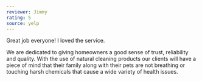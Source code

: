 ```yaml
---
reviewer: Jimmy
rating: 5
source: yelp
---
```


Great job everyone! I loved the service.

We are dedicated to giving homeowners a good sense of trust, reliability and quality. With the use of natural cleaning products our clients will have a piece of mind that their family along with their pets are not breathing or touching harsh chemicals that cause a wide variety of health issues.